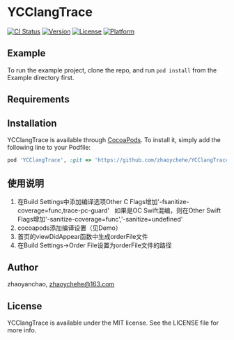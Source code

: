 # YCClangTrace

[![CI Status](https://img.shields.io/travis/zhaoyanchao/YCClangTrace.svg?style=flat)](https://travis-ci.org/zhaoyanchao/YCClangTrace)
[![Version](https://img.shields.io/cocoapods/v/YCClangTrace.svg?style=flat)](https://cocoapods.org/pods/YCClangTrace)
[![License](https://img.shields.io/cocoapods/l/YCClangTrace.svg?style=flat)](https://cocoapods.org/pods/YCClangTrace)
[![Platform](https://img.shields.io/cocoapods/p/YCClangTrace.svg?style=flat)](https://cocoapods.org/pods/YCClangTrace)

## Example

To run the example project, clone the repo, and run `pod install` from the Example directory first.

## Requirements

## Installation

YCClangTrace is available through [CocoaPods](https://cocoapods.org). To install
it, simply add the following line to your Podfile:

```ruby
pod 'YCClangTrace', :git => 'https://github.com/zhaoychehe/YCClangTrace.git'
```

## 使用说明
1.  在Build Settings中添加编译选项Other C Flags增加'-fsanitize-coverage=func,trace-pc-guard'
    如果是OC Swift混编，则在Other Swift Flags增加'-sanitize-coverage=func','-sanitize=undefined'
2.  cocoapods添加编译设置（见Demo）
3.  首页的viewDidAppear函数中生成orderFile文件
4.  在Build Settings->Order File设置为orderFile文件的路径
## Author

zhaoyanchao, zhaoychehe@163.com

## License

YCClangTrace is available under the MIT license. See the LICENSE file for more info.
